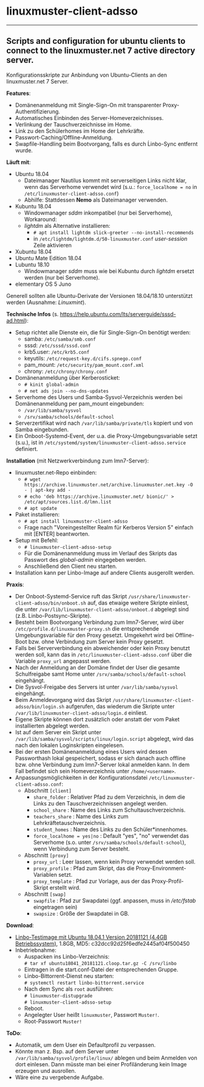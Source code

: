 # linuxmuster-client-adsso
---
Scripts and configuration for ubuntu clients to connect to the linuxmuster.net 7 active directory server.
---
Konfigurationsskripte zur Anbindung von Ubuntu-Clients an den linuxmuster.net 7 Server.

**Features**:
- Domänenanmeldung mit Single-Sign-On mit transparenter Proxy-Authentifizierung.
- Automatisches Einbinden des Server-Homeverzeichnisses.
- Verlinkung der Tauschverzeichnisse im Home.
- Link zu den Schülerhomes im Home der Lehrkräfte.
- Passwort-Caching/Offline-Anmeldung.
- Swapfile-Handling beim Bootvorgang, falls es durch Ĺinbo-Sync entfernt wurde.

**Läuft mit**:
- Ubuntu 18.04
  - Dateimanager Nautilus kommt mit serverseitigen Links nicht klar, wenn das Serverhome verwendet wird (s.u.: `force_localhome = no` in `/etc/linuxmuster-client-adsso.conf`)
  - Abhilfe: Stattdessen **Nemo** als Dateimanager verwenden.
- Kubuntu 18.04
  - Windowmanager _sddm_ inkompatibel (nur bei Serverhome), Workaround:
  - _lightdm_ als Alternative installieren:
    - `# apt install lightdm slick-greeter --no-install-recommends`
    - in `/etc/lightdm/lightdm.d/50-linuxmuster.conf` _user-session_ Zeile aktivieren
- Xubuntu 18.04
- Ubuntu Mate Edition 18.04
- Lubuntu 18.10
  - Windowmanager _sddm_ muss wie bei Kubuntu durch _lightdm_ ersetzt werden (nur bei Serverhome).
- elementary OS 5 Juno  

Generell sollten alle Ubuntu-Derivate der Versionen 18.04/18.10 unterstützt werden (Ausnahme: _Linuxmint_).

**Technische Infos** (s. https://help.ubuntu.com/lts/serverguide/sssd-ad.html):
- Setup richtet alle Dienste ein, die für Single-Sign-On benötigt werden:
  - samba: `/etc/samba/smb.conf`
  - sssd: `/etc/sssd/sssd.conf`
  - krb5.user: `/etc/krb5.conf`
  - keyutils: `/etc/request-key.d/cifs.spnego.conf`
  - pam_mount: `/etc/security/pam_mount.conf.xml`
  - chrony: `/etc/chrony/chrony.conf`
- Domänenanmeldung über Kerberosticket:
  - `# kinit global-admin`
  - `# net ads join --no-dns-updates`
- Serverhome des Users und Samba-Sysvol-Verzeichnis werden bei Domänenanmeldung per pam_mount eingebunden:
  - `/var/lib/samba/sysvol`
  - `/srv/samba/schools/default-school`
- Serverzertifikat wird nach `/var/lib/samba/private/tls` kopiert und von Samba eingebunden.
- Ein Onboot-Systemd-Event, der u.a. die Proxy-Umgebungsvariable setzt (s.u.), ist in `/etc/systemd/system/linuxmuster-client-adsso.service` definiert.

**Installation** (mit Netzwerkverbindung zum lmn7-Server):
- linuxmuster.net-Repo einbinden:
  - `# wget https://archive.linuxmuster.net/archive.linuxmuster.net.key -O - | apt-key add -`
  - `# echo 'deb https://archive.linuxmuster.net/ bionic/' > /etc/apt/sources.list.d/lmn.list`
  - `# apt update`
- Paket installieren:
  - `# apt install linuxmuster-client-adsso`
  - Frage nach "Voreingestellter Realm für Kerberos Version 5" einfach mit [ENTER] beantworten.
- Setup mit Befehl:
  - `# linuxmuster-client-adsso-setup`
  - Für die Domänenanmeldung muss im Verlauf des Skripts das Passwort des _global-admin_ eingegeben werden.
  - Anschließend den Client neu starten.
- Installation kann per Linbo-Image auf andere Clients ausgerollt werden.

**Praxis**:
- Der Onboot-Systemd-Service ruft das Skript `/usr/share/linuxmuster-client-adsso/bin/onboot.sh` auf, das etwaige weitere Skripte einliest, die unter `/var/lib/linuxmuster-client-adsso/onboot.d` abgelegt sind (z.B. Linbo-Postsync-Skripte).
- Besteht beim Bootvorgang Verbindung zum lmn7-Server, wird über `/etc/profile.d/linuxmuster-proxy.sh` die entsprechende Umgebungsvariable für den Proxy gesetzt. Umgekehrt wird bei Offline-Boot bzw. ohne Verbindung zum Server kein Proxy gesetzt.
- Falls bei Serververbindung ein abweichender oder kein Proxy benutzt werden soll, kann das in `/etc/linuxmuster-client-adsso.conf` über die Variable `proxy_url` angepasst werden.
- Nach der Anmeldung an der Domäne findet der User die gesamte Schulfreigabe samt Home unter `/srv/samba/schools/default-school` eingehängt.
- Die Sysvol-Freigabe des Servers ist unter `/var/lib/samba/sysvol` eingehängt.
- Beim Anmeldevorgang wird das Skript `/usr/share/linuxmuster-client-adsso/bin/login.sh` aufgerufen, das wiederum die Skripte unter `/var/lib/linuxmuster-client-adsso/login.d` einliest.
- Eigene Skripte können dort zusätzlich oder anstatt der vom Paket installierten abgelegt werden.
- Ist auf dem Server ein Skript unter `/var/lib/samba/sysvol/scripts/linux/login.script` abgelegt, wird das nach den lokalen Loginskripten eingelesen.
- Bei der ersten Domänenanmeldung eines Users wird dessen Passworthash lokal gespeichert, sodass er sich danach auch offline bzw. ohne Verbindung zum lmn7-Server lokal anmelden kann. In dem Fall befindet sich sein Homeverzeichnis unter `/home/<username>`.
- Anpassungsmöglichkeiten in der Konfigurationsdatei `/etc/linuxmuster-client-adsso.conf`:
  - Abschnitt `[client]`
    - `share_folder` : Relativer Pfad zu dem Verzeichnis, in dem die Links zu den Tauschverzeichnissen angelegt werden.
    - `school_share` : Name des Links zum Schultauschverzeichnis.
    - `teachers_share` : Name des Links zum Lehrkräftetauschverzeichnis.
    - `student_homes` : Name des Links zu den Schüler*innenhomes.
    - `force_localhome = yes|no` : Default "yes", "no" verwendet das Serverhome (s.o. unter `/srv/samba/schools/default-school`), wenn Verbindung zum Server besteht.
  - Abschnitt `[proxy]`
    - `proxy_url` : Leer lassen, wenn kein Proxy verwendet werden soll.
    - `proxy_profile` : Pfad zum Skript, das die Proxy-Environment-Variablen setzt.
    - `proxy_template` : Pfad zur Vorlage, aus der das Proxy-Profil-Skript erstellt wird.
  - Abschnitt `[swap]`
    - `swapfile` : Pfad zur Swapdatei (ggf. anpassen, muss in _/etc/fstab_ eingetragen sein)
    - `swapsize` : Größe der Swapdatei in GB.

**Download**:
- [Linbo-Testimage mit Ubuntu 18.04.1 Version 20181121 (4.4GB Betriebssystem)](http://fleischsalat.linuxmuster.org/ova/ubuntu18041_20181121.cloop.tar.gz), 1.8GB, MD5: c32dcc92d25f6edfe2445af04f500450
- Inbetriebnahme:
  - Auspacken ins Linbo-Verzeichnis:  
  `# tar xf ubuntu18041_20181121.cloop.tar.gz -C /srv/linbo`
  - Eintragen in die start.conf-Datei der entsprechenden Gruppe.
  - Linbo-Bittorrent-Dienst neu starten:  
  `# systemctl restart linbo-bittorrent.service`
  - Nach dem Sync als `root` ausführen:  
  `# linuxmuster-distupgrade`  
  `# linuxmuster-client-adsso-setup`
  - Reboot.
  - Angelegter User heißt `linuxmuster`, Passwort `Muster!`.
  - Root-Passwort `Muster!`

**ToDo**:
- Automatik, um dem User ein Defaultprofil zu verpassen.
- Könnte man z. Bsp. auf dem Server unter `/var/lib/samba/sysvol/profile/linux/` ablegen und beim Anmelden von dort einlesen. Dann müsste man bei einer Profiländerung kein Image erzeugen und ausrollen.
- Wäre eine zu vergebende Aufgabe.
